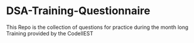 # DSA-Training-Questionnaire

This Repo is the collection of questions for practice during the month long Training provided by the CodeIIEST